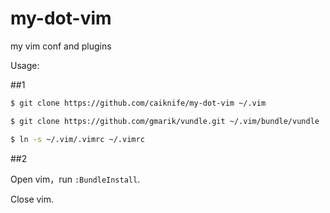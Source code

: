 my-dot-vim
==========

my vim conf and plugins

Usage:

##1

``` bash
$ git clone https://github.com/caiknife/my-dot-vim ~/.vim

$ git clone https://github.com/gmarik/vundle.git ~/.vim/bundle/vundle

$ ln -s ~/.vim/.vimrc ~/.vimrc
```

##2

Open vim，run `:BundleInstall`.

Close vim.
